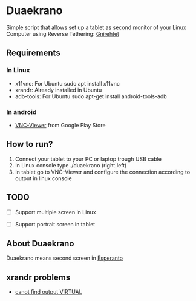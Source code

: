 # Duaekrano
Simple script that allows set up a tablet as second monitor of your Linux Computer using Reverse
Tethering: [Gnirehtet](http://github.com/Genymobile/gnirehtet)


## Requirements
### In Linux
* x11vnc: For Ubuntu sudo apt install x11vnc
* xrandr: Already installed in Ubuntu
* adb-tools: For Ubuntu sudo apt-get install android-tools-adb

### In android
* [VNC-Viewer](http://play.google.com/store/apps/details?id=com.realvnc.viewer.android) from Google Play Store


## How to run?
1. Connect your tablet to your PC or laptop trough USB cable
2. In Linux console type ./duaekrano (right|left)
3. In tablet go to VNC-Viewer and configure the connection according to output in linux console


## TODO
- [ ] Support multiple screen in Linux
- [ ] Support portrait screen in tablet


## About Duaekrano
Duaekrano means second screen in [Esperanto](http://en.wikipedia.org/wiki/Esperanto)


## xrandr problems
* [canot find output VIRTUAL](https://unix.stackexchange.com/questions/378373/add-virtual-output-to-xorg)
